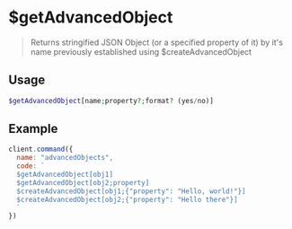 
# $getAdvancedObject

> Returns stringified JSON Object (or a specified property of it) by it's name previously established using $createAdvancedObject

## Usage

```php
$getAdvancedObject[name;property?;format? (yes/no)]
```

## Example

```js
client.command({
  name: "advancedObjects",
  code: `
  $getAdvancedObject[obj1]
  $getAdvancedObject[obj2;property]
  $createAdvancedObject[obj1;{"property": "Hello, world!"}]
  $createAdvancedObject[obj2;{"property": "Hello there"}]
  `
})
```
